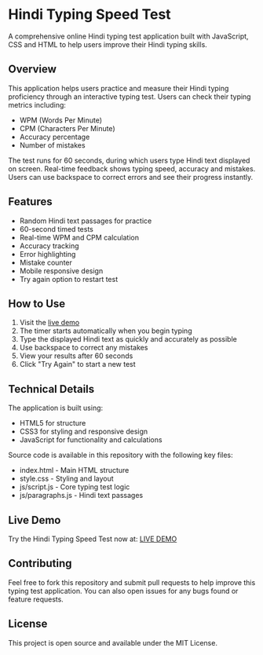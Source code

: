 # Hindi Typing Speed Test

A comprehensive online Hindi typing test application built with JavaScript, CSS and HTML to help users improve their Hindi typing skills.

## Overview

This application helps users practice and measure their Hindi typing proficiency through an interactive typing test. Users can check their typing metrics including:
- WPM (Words Per Minute)
- CPM (Characters Per Minute) 
- Accuracy percentage
- Number of mistakes

The test runs for 60 seconds, during which users type Hindi text displayed on screen. Real-time feedback shows typing speed, accuracy and mistakes. Users can use backspace to correct errors and see their progress instantly.

## Features

- Random Hindi text passages for practice
- 60-second timed tests
- Real-time WPM and CPM calculation
- Accuracy tracking
- Error highlighting
- Mistake counter
- Mobile responsive design
- Try again option to restart test

## How to Use

1. Visit the [live demo](https://typing-speed-test-swart.vercel.app/)
2. The timer starts automatically when you begin typing
3. Type the displayed Hindi text as quickly and accurately as possible
4. Use backspace to correct any mistakes
5. View your results after 60 seconds
6. Click "Try Again" to start a new test

## Technical Details

The application is built using:
- HTML5 for structure
- CSS3 for styling and responsive design
- JavaScript for functionality and calculations

Source code is available in this repository with the following key files:
- index.html - Main HTML structure
- style.css - Styling and layout
- js/script.js - Core typing test logic
- js/paragraphs.js - Hindi text passages

## Live Demo

Try the Hindi Typing Speed Test now at: [LIVE DEMO](https://hindi-typing-test.com/)

## Contributing

Feel free to fork this repository and submit pull requests to help improve this typing test application. You can also open issues for any bugs found or feature requests.

## License

This project is open source and available under the MIT License.
